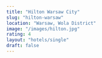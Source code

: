 ```yaml
---
title: "Hilton Warsaw City"
slug: "hilton-warsaw"
location: "Warsaw, Wola District"
image: "/images/hilton.jpg"
rating: 4
layout: "hotels/single"
draft: false
---
```

